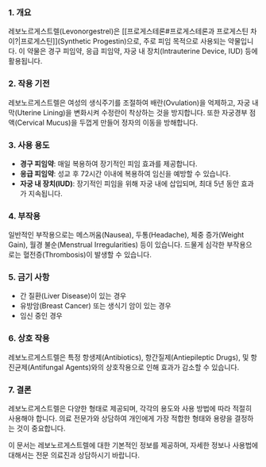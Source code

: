 ### 1. 개요
레보노르게스트렐(Levonorgestrel)은 [[프로게스테론#프로게스테론과 프로게스틴 차이?|프로게스틴]](Synthetic Progestin)으로, 주로 피임 목적으로 사용되는 약물입니다. 이 약물은 경구 피임약, 응급 피임약, 자궁 내 장치(Intrauterine Device, IUD) 등에 활용됩니다.

### 2. 작용 기전
레보노르게스트렐은 여성의 생식주기를 조절하여 배란(Ovulation)을 억제하고, 자궁 내막(Uterine Lining)을 변화시켜 수정란이 착상하는 것을 방지합니다. 또한 자궁경부 점액(Cervical Mucus)을 두껍게 만들어 정자의 이동을 방해합니다.

### 3. 사용 용도
- **경구 피임약**: 매일 복용하여 장기적인 피임 효과를 제공합니다.
- **응급 피임약**: 성교 후 72시간 이내에 복용하여 임신을 예방할 수 있습니다.
- **자궁 내 장치(IUD)**: 장기적인 피임을 위해 자궁 내에 삽입되며, 최대 5년 동안 효과가 지속됩니다.

### 4. 부작용
일반적인 부작용으로는 메스꺼움(Nausea), 두통(Headache), 체중 증가(Weight Gain), 월경 불순(Menstrual Irregularities) 등이 있습니다. 드물게 심각한 부작용으로는 혈전증(Thrombosis)이 발생할 수 있습니다.

### 5. 금기 사항
- 간 질환(Liver Disease)이 있는 경우
- 유방암(Breast Cancer) 또는 생식기 암이 있는 경우
- 임신 중인 경우

### 6. 상호 작용
레보노르게스트렐은 특정 항생제(Antibiotics), 항간질제(Antiepileptic Drugs), 및 항진균제(Antifungal Agents)와의 상호작용으로 인해 효과가 감소할 수 있습니다.

### 7. 결론
레보노르게스트렐은 다양한 형태로 제공되며, 각각의 용도와 사용 방법에 따라 적절히 사용해야 합니다. 의료 전문가와 상담하여 개인에게 가장 적합한 형태와 용량을 결정하는 것이 중요합니다.

이 문서는 레보노르게스트렐에 대한 기본적인 정보를 제공하며, 자세한 정보나 사용법에 대해서는 전문 의료진과 상담하시기 바랍니다.